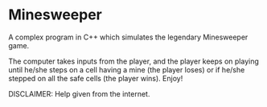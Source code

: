 # Minesweeper
A complex program in C++ which simulates the legendary Minesweeper game. 

The computer takes inputs from the player, and the player keeps on playing until he/she steps on a cell having a mine (the player loses) or if he/she stepped on all the safe cells (the player wins). Enjoy!

DISCLAIMER: Help given from the internet.
